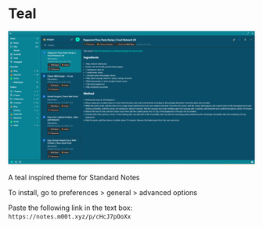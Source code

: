 # Teal
![preview](https://raw.githubusercontent.com/m00t316/teal/main/tealpreview.png)

A teal inspired theme for Standard Notes

To install, go to preferences > general > advanced options

Paste the following link in the text box: `https://notes.m00t.xyz/p/cHcJ7pOoXx`
